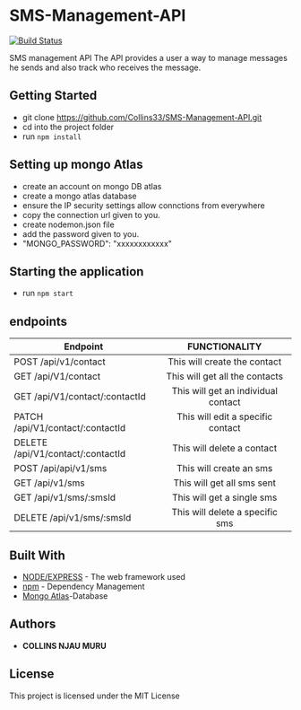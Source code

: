 # SMS-Management-API

[![Build Status](https://travis-ci.org/Collins33/SMS-Management-API.svg?branch=develop)](https://travis-ci.org/Collins33/SMS-Management-API)

SMS management API
The API provides a user a way to manage messages he sends and also track who receives the message.

## Getting Started

- git clone https://github.com/Collins33/SMS-Management-API.git
- cd into the project folder
- run `npm install`

## Setting up mongo Atlas

- create an account on mongo DB atlas
- create a mongo atlas database
- ensure the IP security settings allow connctions from everywhere
- copy the connection url given to you.
- create nodemon.json file
- add the password given to you.
- "MONGO_PASSWORD": "xxxxxxxxxxxx"

## Starting the application

- run `npm start`

## endpoints

| Endpoint                          |            FUNCTIONALITY            |
| --------------------------------- | :---------------------------------: |
| POST /api/v1/contact              |    This will create the contact     |
| GET /api/V1/contact               |   This will get all the contacts    |
| GET /api/V1/contact/:contactId    | This will get an individual contact |
| PATCH /api/V1/contact/:contactId  |  This will edit a specific contact  |
| DELETE /api/V1/contact/:contactId |     This will delete a contact      |
| POST /api/api/v1/sms              |       This will create an sms       |
| GET /api/v1/sms                   |     This will get all sms sent      |
| GET /api/v1/sms/:smsId            |     This will get a single sms      |
| DELETE /api/v1/sms/:smsId         |   This will delete a specific sms   |

## Built With

- [NODE/EXPRESS](https://expressjs.com/) - The web framework used
- [npm](https://www.npmjs.com/) - Dependency Management
- [Mongo Atlas](https://www.mongodb.com/cloud/atlas)-Database

## Authors

- **COLLINS NJAU MURU**

## License

This project is licensed under the MIT License
